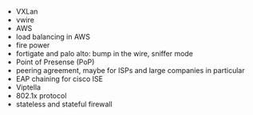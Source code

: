 - VXLan
- vwire
- AWS
- load balancing in AWS
- fire power
- fortigate and palo alto: bump in the wire, sniffer mode
- Point of Presense (PoP)
- peering agreement, maybe for ISPs and large companies in particular
- EAP chaining for cisco ISE
- Viptella
- 802.1x protocol
- stateless and stateful firewall
